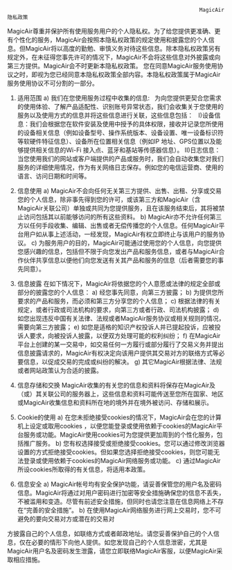                                                                   MagicAir隐私政策
                                                                 
MagicAir尊重并保护所有使用服务用户的个人隐私权。为了给您提供更准确、更有个性化的服务，MagicAir会按照本隐私权政策的规定使用和披露您的个人信息。但MagicAir将以高度的勤勉、审慎义务对待这些信息。除本隐私权政策另有规定外，在未征得您事先许可的情况下，MagicAir不会将这些信息对外披露或向第三方提供。MagicAir会不时更新本隐私权政策。 您在同意MagicAir服务使用协议之时，即视为您已经同意本隐私权政策全部内容。本隐私权政策属于MagicAir服务使用协议不可分割的一部分。
 
1. 适用范围
a) 我们在您使用服务过程中收集的信息:
   为向您提供更契合您需求的使用体验、了解产品适配性、识别账号异常状态，我们会收集关于您使用的服务以及使用方式的信息并将这些信息进行关联，这些信息包括：
    I)设备信息：我们会根据您在软件安装及使用中授予的具体权限，接收并记录您所使用的设备相关信息（例如设备型号、操作系统版本、设备设置、唯一设备标识符等软硬件特征信息）、设备所在位置相关信息（例如IP 地址、GPS位置以及能够提供相关信息的Wi-Fi 接入点、蓝牙和基站等传感器信息）。
   II)日志信息：当您使用我们的网站或客户端提供的产品或服务时，我们会自动收集您对我们服务的详细使用情况，作为有关网络日志保存。例如您的电信运营商、使用的语言、访问日期和时间等。
 
2. 信息使用
a) MagicAir不会向任何无关第三方提供、出售、出租、分享或交易您的个人信息，除非事先得到您的许可，或该第三方和MagicAir（含MagicAir关联公司）单独或共同为您提供服务，且在该服务结束后，其将被禁止访问包括其以前能够访问的所有这些资料。
b) MagicAir亦不允许任何第三方以任何手段收集、编辑、出售或者无偿传播您的个人信息。任何MagicAir平台用户如从事上述活动，一经发现，MagicAir有权立即终止与该用户的服务协议。
c) 为服务用户的目的，MagicAir可能通过使用您的个人信息，向您提供您感兴趣的信息，包括但不限于向您发出产品和服务信息，或者与MagicAir合作伙伴共享信息以便他们向您发送有关其产品和服务的信息（后者需要您的事先同意）。
 
3. 信息披露
在如下情况下，MagicAir将依据您的个人意愿或法律的规定全部或部分的披露您的个人信息：
a) 经您事先同意，向第三方披露；
b) 为提供您所要求的产品和服务，而必须和第三方分享您的个人信息；
c) 根据法律的有关规定，或者行政或司法机构的要求，向第三方或者行政、司法机构披露；
d) 如您出现违反中国有关法律、法规或者MagicAir服务协议或相关规则的情况，需要向第三方披露；
e) 如您是适格的知识产权投诉人并已提起投诉，应被投诉人要求，向被投诉人披露，以便双方处理可能的权利纠纷；
f) 在MagicAir平台上创建的某一交易中，如交易任何一方履行或部分履行了交易义务并提出信息披露请求的，MagicAir有权决定向该用户提供其交易对方的联络方式等必要信息，以促成交易的完成或纠纷的解决。
g) 其它MagicAir根据法律、法规或者网站政策认为合适的披露。
 
4. 信息存储和交换
MagicAir收集的有关您的信息和资料将保存在MagicAir及（或）其关联公司的服务器上，这些信息和资料可能传送至您所在国家、地区或MagicAir收集信息和资料所在地的境外并在境外被访问、存储和展示。
 
5. Cookie的使用
a) 在您未拒绝接受cookies的情况下，MagicAir会在您的计算机上设定或取用cookies ，以便您能登录或使用依赖于cookies的MagicAir平台服务或功能。MagicAir使用cookies可为您提供更加周到的个性化服务，包括推广服务。
b) 您有权选择接受或拒绝接受cookies。您可以通过修改浏览器设置的方式拒绝接受cookies。但如果您选择拒绝接受cookies，则您可能无法登录或使用依赖于cookies的MagicAir网络服务或功能。
c) 通过MagicAir所设cookies所取得的有关信息，将适用本政策。
 
6. 信息安全
a) MagicAir帐号均有安全保护功能，请妥善保管您的用户名及密码信息。MagicAir将通过对用户密码进行加密等安全措施确保您的信息不丢失，不被滥用和变造。尽管有前述安全措施，但同时也请您注意在信息网络上不存在“完善的安全措施”。
b) 在使用MagicAir网络服务进行网上交易时，您不可避免的要向交易对方或潜在的交易对
 
方披露自己的个人信息，如联络方式或者邮政地址。请您妥善保护自己的个人信息，仅在必要的情形下向他人提供。如您发现自己的个人信息泄密，尤其是MagicAir用户名及密码发生泄露，请您立即联络MagicAir客服，以便MagicAir采取相应措施。
